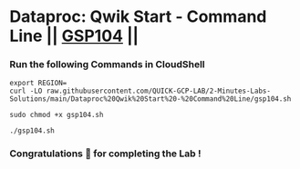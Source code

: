 # Dataproc: Qwik Start - Command Line || [GSP104](https://www.cloudskillsboost.google/focuses/585?parent=catalog) ||


### Run the following Commands in CloudShell

```
export REGION=
curl -LO raw.githubusercontent.com/QUICK-GCP-LAB/2-Minutes-Labs-Solutions/main/Dataproc%20Qwik%20Start%20-%20Command%20Line/gsp104.sh

sudo chmod +x gsp104.sh

./gsp104.sh
```

### Congratulations 🎉 for completing the Lab !